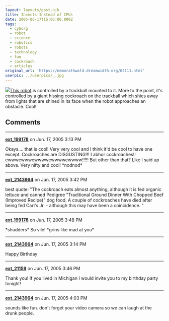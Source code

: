 ```yaml
---
layout: layouts/post.njk
title: Insects Instead of CPUs
date: 2005-06-17T15:05:00.000Z
tags:
  - cyborg
  - robot
  - science
  - robotics
  - robots
  - technology
  - fun
  - cockroach
  - articles
original_url: 'https://nemorathwald.dreamwidth.org/62111.html'
userpic: ../userpics/_.jpg
---
```

[![](http://pics.livejournal.com/matt_arnold/pic/0005ygrc)This robot](http://www.conceptlab.com/control/) is controlled by a trackball mounted to it. More to the point, it's controlled by a giant hissing cockroach on the trackball which shies away from lights that are shined in its face when the robot approaches an obstacle. Cool!

## Comments

---

**[ext_199178](https://www.dreamwidth.org/users/ext_199178)** on Jun. 17, 2005 3:13 PM

Okays.... that is cool! Very very cool and I think it'd be cool to have one except. Cockroaches are DISGUSTING!!! I abhor cockroaches!! ewwwewwwewwwwewwwwewwww!!!!! But other than that? Like I said up above. Very nifty and cool! \*nodnod\*

---

**[ext_2143964](https://www.dreamwidth.org/users/ext_2143964)** on Jun. 17, 2005 3:42 PM

best quote: "The cockroach eats almost anything, although it is fed organic lettuce and canned Pedigree "Traditional Ground Dinner With Chopped Beef (Improved Recipe)" dog food. A couple of cockroaches have died after being fed Carl's Jr. - although this may have been a coincidence. "

---

**[ext_199178](https://www.dreamwidth.org/users/ext_199178)** on Jun. 17, 2005 3:48 PM

\*shudders\* So vile! \*grins like mad at you\*

---

**[ext_2143964](https://www.dreamwidth.org/users/ext_2143964)** on Jun. 17, 2005 3:14 PM

Happy Birthday

---

**[ext_21159](https://www.dreamwidth.org/users/ext_21159)** on Jun. 17, 2005 3:46 PM

Thank you! If you lived in Michigan I would invite you to my birthday party tonight!

---

**[ext_2143964](https://www.dreamwidth.org/users/ext_2143964)** on Jun. 17, 2005 4:03 PM

sounds like fun. don't forget your video camera so we can laugh at the drunk people.
